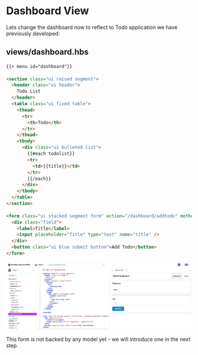 # Dashboard View

Lets change the dashboard now to reflect to Todo application we have previously developed:

## views/dashboard.hbs

```html
{{> menu id="dashboard"}}

<section class="ui raised segment">
  <header class="ui header">
    Todo List
  </header>
  <table class="ui fixed table">
    <thead>
      <tr>
        <th>Todo</th>
      </tr>
    </thead>
    <tbody>
      <div class="ui bulleted list">
        {{#each todolist}}
        <tr>
          <td>{{title}}</td>
        </tr>
        {{/each}}
      </div>
    </tbody>
  </table>
</section>

<form class="ui stacked segment form" action="/dashboard/addtodo" method="POST">
  <div class="field">
    <label>Title</label>
    <input placeholder="Title" type="text" name="title" />
  </div>
  <button class="ui blue submit button">Add Todo</button>
</form>
```

![](img/13.png)

This form is not backed by any model yet - we will introduce one in the next step.
